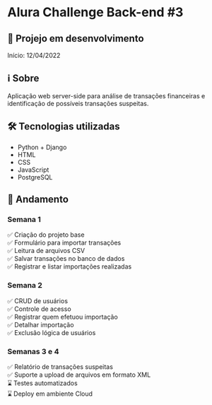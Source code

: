 # Alura Challenge Back-end #3

## 🚧 Projejo em desenvolvimento
Início: 12/04/2022

## ℹ Sobre
Aplicação web server-side para análise de transações financeiras e identificação de possíveis transações suspeitas.

## 🛠 Tecnologias utilizadas
- Python + Django  
- HTML
- CSS
- JavaScript
- PostgreSQL

## 📅 Andamento

### Semana 1
✅ Criação do projeto base  
✅ Formulário para importar transações  
✅ Leitura de arquivos CSV  
✅ Salvar transações no banco de dados  
✅ Registrar e listar importações realizadas

### Semana 2
✅ CRUD de usuários  
✅ Controle de acesso  
✅ Registrar quem efetuou importação  
✅ Detalhar importação  
✅ Exclusão lógica de usuários

### Semanas 3 e 4
✅ Relatório de transações suspeitas  
✅ Suporte a upload de arquivos em formato XML  
⌛ Testes automatizados  
⌛ Deploy em ambiente Cloud  